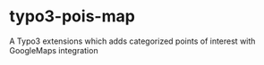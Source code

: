# typo3-pois-map
A Typo3 extensions which adds categorized points of interest with GoogleMaps integration

